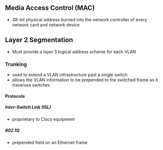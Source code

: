 ## Media Access Control (MAC)
 * 48-bit physical address burned into the network controller of every network card and network device

## Layer 2 Segmentation
* Must provide a layer 3 logical address scheme for each VLAN

### Trunking
  * used to extend a VLAN infrastructure past a single switch
  * allows the VLAN information to be prepended to the switched frame as it traverses switches

#### Protocols
##### Inter-Switch Link (ISL)
* proprietary to Cisco equipment

##### 802.1Q
* prepended field on an Ethernet frame



